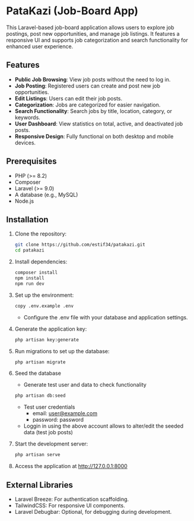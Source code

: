# PataKazi (Job-Board App)

This Laravel-based job-board application allows users to explore job postings, post new opportunities, and manage job listings. It features a responsive UI and supports job categorization and search functionality for enhanced user experience.

## Features
- **Public Job Browsing**: View job posts without the need to log in.
- **Job Posting**: Registered users can create and post new job opportunities.
- **Edit Listings**: Users can edit their job posts.
- **Categorization**: Jobs are categorized for easier navigation.
- **Search Functionality**: Search jobs by title, location, category, or keywords.
- **User Dashboard**: View statistics on total, active, and deactivated job posts.
- **Responsive Design**: Fully functional on both desktop and mobile devices.

## Prerequisites
- PHP (>= 8.2)
- Composer
- Laravel (>= 9.0)
- A database (e.g., MySQL)
- Node.js 

## Installation
1. Clone the repository:
   ```bash
   git clone https://github.com/estif34/patakazi.git
   cd patakazi
   ```
2. Install dependencies:
   ```bash
   composer install
   npm install
   npm run dev
   ```
3. Set up the environment:
   ```bash
   copy .env.example .env
   ```
   - Configure the .env file with your database and application settings.
   
4. Generate the application key:
   ```bash
   php artisan key:generate
   ```
5. Run migrations to set up the database:
   ```bash
   php artisan migrate
   ```
6. Seed the database
   - Generate test user and data to check functionality
   ```bash
   php artisan db:seed
   ```
   - Test user credentials 
      - email: user@example.com
      - password: password
   - Loggin in using the above account allows to alter/edit the seeded data (test job posts)
   
7. Start the development server:
   ```bash
   php artisan serve
   ```
8. Access the application at http://127.0.0.1:8000

## External Libraries
 - Laravel Breeze: For authentication scaffolding.
 - TailwindCSS: For responsive UI components.
 - Laravel Debugbar: Optional, for debugging during development.
   


   
   
